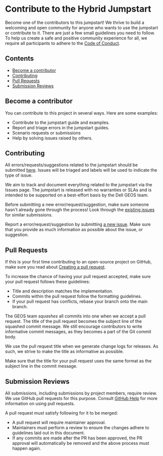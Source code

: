 Contribute to the Hybrid Jumpstart
==============

Become one of the contributors to this jumpstart! We thrive to build a welcoming and open community for anyone who wants to use the jumpstart or contribute to it. There are just a few small guidelines you need to follow. To help us create a safe and positive community experience for all, we require all participants to adhere to the [Code of Conduct](CODE_OF_CONDUCT.md).

Contents <!-- omit in toc -->
----------- 

- [Become a contributor](#become-a-contributor)
- [Contributing](#contributing)
- [Pull Requests](#pull-requests)
- [Submission Reviews](#submission-reviews)

Become a contributor
-----------

You can contribute to this project in several ways. Here are some examples:

* Contribute to the jumpstart guide and examples.
* Report and triage errors in the jumpstart guides.
* Scenario requests or submissions
* Help by solving issues raised by others.

Contributing
-----------

All errors/requests/suggestions related to the jumpstart should be submitted [here](https://github.com/DellGEOS/HybridJumpstart/issues). Issues will be triaged and labels will be used to indicate the type of issue.

We aim to track and document everything related to the jumpstart via the Issues page. The jumpstart is released with no warranties or SLAs and is intended to be supported on a best-effort basis by the Dell GEOS team.

Before submitting a new error/request/suggestion, make sure someone hasn't already gone through the process! Look through the [existing issues](https://github.com/DellGEOS/HybridJumpstart/issues) for similar submissions.

Report a error/request/suggestion by submitting [a new issue](https://github.com/DellGEOS/HybridJumpstart/issues/new). Make sure that you provide as much information as possible about the issue, or suggestion.

Pull Requests
-----------

If this is your first time contributing to an open-source project on GitHub, make sure you read about [Creating a pull request](https://help.github.com/en/articles/creating-a-pull-request).

To increase the chance of having your pull request accepted, make sure your pull request follows these guidelines:

* Title and description matches the implementation.
* Commits within the pull request follow the formatting guidelines.
* If your pull request has conflicts, rebase your branch onto the main branch.

The GEOS team _squashes_ all commits into one when we accept a pull request. The title of the pull request becomes the subject line of the squashed commit message. We still encourage contributors to write informative commit messages, as they becomes a part of the Git commit body.

We use the pull request title when we generate change logs for releases. As such, we strive to make the title as informative as possible.

Make sure that the title for your pull request uses the same format as the subject line in the commit message.

Submission Reviews
-----------

All submissions, including submissions by project members, require review. We use GitHub pull requests for this purpose. Consult [GitHub Help](https://help.github.com/articles/about-pull-requests/) for more information on using pull requests.

A pull request must satisfy following for it to be merged:

* A pull request will require maintainer approval.
* Maintainers must perform a review to ensure the changes adhere to guidelines laid out in this document.
* If any commits are made after the PR has been approved, the PR approval will automatically be removed and the above process must happen again.